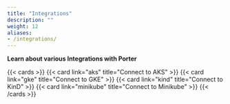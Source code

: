 ```yaml
---
title: "Integrations"
description: ""
weight: 12
aliases:
- /integrations/
---
```


**Learn about various Integrations with Porter**

{{< cards >}}
{{< card link="aks" title="Connect to AKS" >}}
{{< card link="gke" title="Connect to GKE" >}}
{{< card link="kind" title="Connect to KinD" >}}
{{< card link="minikube" title="Connect to Minikube" >}}
{{< /cards >}}
